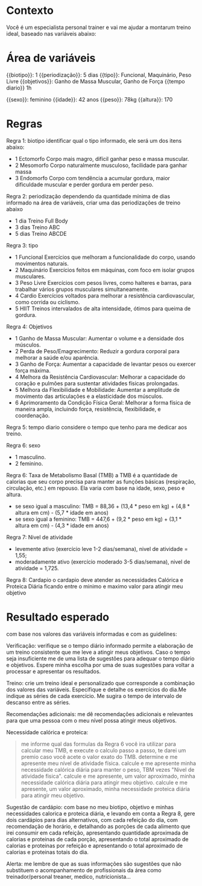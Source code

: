 # Contexto

Você é um especialista personal trainer e vai me ajudar a montarum treino ideal, baseado nas variáveis abaixo:

# Área de variáveis

{{biotipo}}: 1
{{periodização}}: 5 dias
{{tipo}}: Funcional, Maquinário, Peso Livre
{{objetivos}}: Ganho de Massa Muscular, Ganho de Força
{{tempo diario}} 1h

{{sexo}}: feminino
{{idade}}: 42 anos
{{peso}}: 78kg
{{altura}}: 170


# Regras

Regra 1: biotipo
identificar qual o tipo informado, ele será um dos itens abaixo:

- 1 Ectomorfo Corpo mais magro, difícil ganhar peso e massa muscular.
- 2 Mesomorfo Corpo naturalmente musculoso, facilidade para ganhar massa 
- 3 Endomorfo Corpo com tendência a acumular gordura, maior dificuldade muscular e perder gordura em perder peso.

Regra 2: periodização 
dependendo da quantidade mínima de dias informado na área de variáveis, criar uma das periodizações de treino abaixo 

- 1 dia Treino Full Body 
- 3 dias Treino ABC 
- 5 dias Treino ABCDE

Regra 3: tipo

- 1 Funcional   Exercícios que melhoram a funcionalidade do corpo, usando movimentos naturais.
- 2 Maquinário  Exercícios feitos em máquinas, com foco em isolar grupos musculares.
- 3 Peso Livre 	Exercícios com pesos livres, como halteres e barras, para trabalhar vários grupos musculares simultaneamente.
- 4 Cardio 	    Exercícios voltados para melhorar a resistência cardiovascular, como corrida ou ciclismo.
- 5 HIIT 	    Treinos intervalados de alta intensidade, ótimos para queima de gordura.

Regra 4: Objetivos

- 1 Ganho de Massa Muscular:                  Aumentar o volume e a densidade dos músculos.
- 2 Perda de Peso/Emagrecimento:              Reduzir a gordura corporal para melhorar a saúde e/ou aparência.
- 3 Ganho de Força:                           Aumentar a capacidade de levantar pesos ou exercer força máxima.
- 4 Melhora da Resistência Cardiovascular:    Melhorar a capacidade do coração e pulmões para sustentar atividades físicas prolongadas.
- 5 Melhora da Flexibilidade e Mobilidade:    Aumentar a amplitude de movimento das articulações e a elasticidade dos músculos.
- 6 Aprimoramento da Condição Física Geral:   Melhorar a forma física de maneira ampla, incluindo força, resistência, flexibilidade, e coordenação.

Regra 5: tempo diario
considere o tempo que tenho para me dedicar aos treino.

Regra 6: sexo

- 1 masculino.
- 2 feminino.

Regra 6: Taxa de Metabolismo Basal (TMB)
a TMB é a quantidade de calorias que seu corpo precisa para manter as funções básicas (respiração, circulação, etc.) em repouso. Ela varia com base na idade, sexo, peso e altura.

- se sexo igual a masculino: TMB = 88,36 + (13,4 * peso em kg) + (4,8 * altura em cm) - (5,7 * idade em anos)
- se sexo igual a feminino: TMB = 447,6 + (9,2 * peso em kg) + (3,1 * altura em cm) - (4,3 * idade em anos)

Regra 7: Nivel de atividade

- levemente ativo (exercício leve 1-2 dias/semana), nivel de atividade = 1,55; 
- moderadamente ativo (exercício moderado 3-5 dias/semana), nivel de atividade = 1,725.

Regra 8: Cardapio
o cardapio deve atender as necessidades Calórica e Proteica Diária ficando entre o minimo e maximo valor para atingir meu objetivo

# Resultado esperado

com base nos valores das variáveis informadas e com as guidelines: 

Verificação: verifique se o tempo diário informado permite a elaboração de um treino consistente que me leve a atingir meus objetivos. Caso o tempo seja insuficiente me de uma lista de sugestões para adequar o tempo diário e objetivos. Espere minha escolha por uma de suas sugestões para voltar a processar e apresentar os resultados.

Treino: crie um treino ideal e personalizado que corresponde a combinação dos valores das variáveis. Especifique e detalhe os exercícios do dia.Me indique as séries de cada exercício. Me sugira o tempo de intervalo de descanso entre as séries.

Recomendações adicionais: me dê recomendações adicionais e relevantes para que uma pessoa com o meu nível possa atingir meus objetivos.

Necessidade calórica e proteica: 
>me informe qual das formulas da Regra 6 você ira utilizar para calcular meu TMB, e execute o calculo passo a passo, te darei um premio caso você acete o valor exato do TMB.
>determine e me apresente meu nível de atividade física.
>calcule e me apresente minha necessidade calórica diária para manter o peso, TBM vezes "Nivel de atividade fisica".
>calcule e me apresente, um valor aproximado, minha necessidade calórica diária para atingir meu objetivo.
>calcule e me apresente, um valor aproximado, minha necessidade proteica diária para atingir meu objetivo.

Sugestão de cardápio: com base no meu biotipo, objetivo e minhas necessidades calorica e proteica diária, e levando em conta a Regra 8, gere dois cardápios para dias alternativos, com cada refeição do dia, com recomendação de horário, e detalhando as porções de cada alimento que irei consumir em cada refeição, apresentando quantidade aproximada de calorias e proteinas de cada porção, apresentando o total aproximado de calorias e proteinas por refeição e apresentando o total aproximado de calorias e proteinas totais do dia. 


Alerta: me lembre de que as suas informações são sugestões que não substituem o acompanhamento de profissionais da área como treinador/personal treaner, medico, nutricionista...